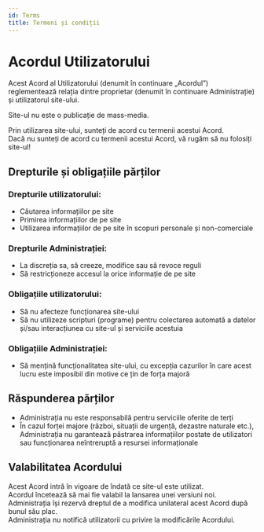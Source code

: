 ```yaml
---
id: Terms
title: Termeni și condiții
---
```


# Acordul Utilizatorului

Acest Acord al Utilizatorului (denumit în continuare „Acordul”) reglementează relația dintre proprietar (denumit în continuare Administrație) și utilizatorul site-ului.

Site-ul nu este o publicație de mass-media.

Prin utilizarea site-ului, sunteți de acord cu termenii acestui Acord.  
Dacă nu sunteți de acord cu termenii acestui Acord, vă rugăm să nu folosiți site-ul!

## Drepturile și obligațiile părților

### Drepturile utilizatorului:
- Căutarea informațiilor pe site  
- Primirea informațiilor de pe site  
- Utilizarea informațiilor de pe site în scopuri personale și non-comerciale  

### Drepturile Administrației:
- La discreția sa, să creeze, modifice sau să revoce reguli  
- Să restricționeze accesul la orice informație de pe site  

### Obligațiile utilizatorului:
- Să nu afecteze funcționarea site-ului  
- Să nu utilizeze scripturi (programe) pentru colectarea automată a datelor și/sau interacțiunea cu site-ul și serviciile acestuia  

### Obligațiile Administrației:
- Să mențină funcționalitatea site-ului, cu excepția cazurilor în care acest lucru este imposibil din motive ce țin de forța majoră  

## Răspunderea părților

- Administrația nu este responsabilă pentru serviciile oferite de terți  
- În cazul forței majore (război, situații de urgență, dezastre naturale etc.), Administrația nu garantează păstrarea informațiilor postate de utilizatori sau funcționarea neîntreruptă a resursei informaționale  

## Valabilitatea Acordului

Acest Acord intră în vigoare de îndată ce site-ul este utilizat.  
Acordul încetează să mai fie valabil la lansarea unei versiuni noi.  
Administrația își rezervă dreptul de a modifica unilateral acest Acord după bunul său plac.  
Administrația nu notifică utilizatorii cu privire la modificările Acordului.